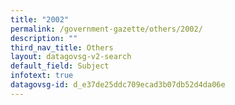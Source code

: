```yaml
---
title: "2002"
permalink: /government-gazette/others/2002/
description: ""
third_nav_title: Others
layout: datagovsg-v2-search
default_field: Subject
infotext: true
datagovsg-id: d_e37de25ddc709ecad3b07db52d4da06e
---
```

